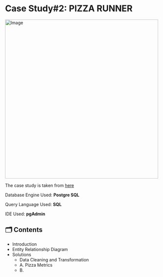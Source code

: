 # Case Study#2: PIZZA RUNNER

<img src="https://8weeksqlchallenge.com/images/case-study-designs/2.png" alt="Image" width="500" height="520">

The case study is taken from [here](https://8weeksqlchallenge.com/case-study-2/)

Database Engine Used: **Postgre SQL**

Query Language Used: **SQL**

IDE Used: **pgAdmin**

## 🗂️ Contents
- Introduction
- Entity Relationship Diagram
- Solutions
   - Data Cleaning and Transformation
   - A. Pizza Metrics
   - B.  
